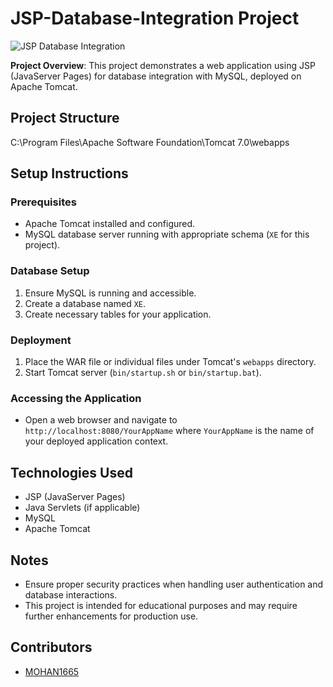 # JSP-Database-Integration Project

![JSP Database Integration](insert-image-url-here)

**Project Overview**: This project demonstrates a web application using JSP (JavaServer Pages) for database integration with MySQL, deployed on Apache Tomcat.

## Project Structure

C:\Program Files\Apache Software Foundation\Tomcat 7.0\webapps


## Setup Instructions

### Prerequisites

- Apache Tomcat installed and configured.
- MySQL database server running with appropriate schema (`XE` for this project).

### Database Setup

1. Ensure MySQL is running and accessible.
2. Create a database named `XE`.
3. Create necessary tables for your application.

### Deployment

1. Place the WAR file or individual files under Tomcat's `webapps` directory.
2. Start Tomcat server (`bin/startup.sh` or `bin/startup.bat`).

### Accessing the Application

- Open a web browser and navigate to `http://localhost:8080/YourAppName` where `YourAppName` is the name of your deployed application context.

## Technologies Used

- JSP (JavaServer Pages)
- Java Servlets (if applicable)
- MySQL
- Apache Tomcat

## Notes

- Ensure proper security practices when handling user authentication and database interactions.
- This project is intended for educational purposes and may require further enhancements for production use.

## Contributors

- [MOHAN1665](https://github.com/MOHAN1665)

